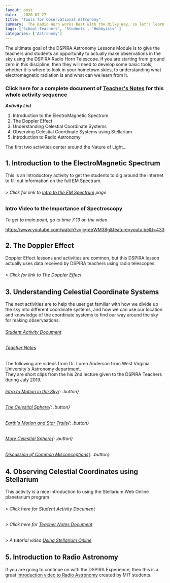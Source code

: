 ```yaml
---
layout: post
date:   2020-07-27
title: "Tools for Observational Astronomy"
summary:  The Radio Horn works best with the Milky Way, so let's learn about it
tags: ['School-Teachers', 'Students', 'Hobbyists' ]
categories: ['Astronomy'] 
---
```


The ultimate goal of the DSPIRA Astronomy Lessons Module is to give the teachers and students an opportunity to actually make observations in the sky using the DSPIRA Radio Horn Telescope.  If you are starting from ground zero in this discipline, then they will need to develop some basic tools, whether it is where to look in your hometown skies, to understanding what electromagnetic radiation is and what can we learn from it.  

### Click here for a complete document of [Teacher's Notes](https://docs.google.com/document/d/1ml9wJJ3wSbEf1A7UIMpiVHuxSqeQe7dbE3UrJ_Wq-hk/edit?usp=sharing) for this whole activity sequence

**_Activity List_**
   1. Introduction to the ElectroMagnetic Spectrum
   2. The Doppler Effect
   3. Understanding Celestial Coordinate Systems
   4. Observing Celestial Coordinate Systems using Stellarium
   5. Introduction to Radio Astronomy
   
   The first two activities center around the Nature of Light...
   
## 1. Introduction to the ElectroMagnetic Spectrum  

This is an introductory activity to get the students to dig around the internet to fill out information on the full EM Spectrum. 

###### > Click for link to [Intro to the EM Spectrum](https://drive.google.com/file/d/1iS-GHQtLvbfvYz1GLT67Ofp9SjeH1XYB/view?usp=sharing) page

### Intro Video to the Importance of Spectroscopy 
_To get to main point, go to time 7:13 on the video_ 

https://www.youtube.com/watch?v=jjy-eqWM38g&feature=youtu.be&t=433

## 2. The Doppler Effect

Doppler Effect lessons and activities are common, but this DSPIRA lesson actually uses data received by DSPIRA teachers using radio telescopes.


###### > Click for link to [The Doppler Effect](https://drive.google.com/file/d/1gbDCY0ZIlvnDZP1k5oq9_Hr0P6gqWSqr/view?usp=sharing) 


## 3. Understanding Celestial Coordinate Systems

The next activities are to help the user get familiar with how we divide up the sky into different coordinate systems, and how we can use our location and knowledge of the coordinate systems to find our way around the sky for making observaations.

###### [Student Activity Document](https://docs.google.com/document/d/1hlc1SBIF0k_CGa8UhYB3Bi1jVJp1-mBKM7ouzOqZ1gY/edit?usp=sharing)

###### [Teacher Notes](https://docs.google.com/document/d/1JVFn5d4mhCN-fU2JmSMRD95g3N5xwSbFM94TUpAUe3k/edit?usp=sharing)
    
The following are videos from Dr. Loren Anderson from West Virginia University's Astronomy department.  
They are short clips from the his 2nd lecture given to the DSPIRA Teachers during July 2019.

###### [Intro to Motion in the Sky](https://www.youtube.com/watch?v=wUNDoUoDrCg){: .button}

###### [The Celestial Sphere](https://www.youtube.com/watch?v=d8BcwK5nlos){: .button}

###### [Earth's Motion and Star Trails](https://www.youtube.com/watch?v=_L1R1VnMeD4){: .button}

###### [More Celestial Sphere](https://www.youtube.com/watch?v=UpYt7238p5g){: .button}

###### [Discussion of Common Misconceptions](https://www.youtube.com/watch?v=nfonuosoHUk){: .button}


## 4. Observing Celestial Coordinates using Stellarium

This activity is a nice introduction to using the Stellarium Web Online planetarium program 

###### > Click here for [Student Activity Document](https://docs.google.com/document/d/1_AqfrH3EmqX0GnkzMcA-iTKe62dqW4h8mwduzmP6hu4/edit?usp=sharing) 

###### > Click here for [Teacher Notes Document](https://docs.google.com/document/d/1_rUbPuXiTXhHVkVDIOzbh-0F8xSCeMn5sbd4OHJzIrg/edit?usp=sharing) 

###### > A tutorial video [Using Stellarium Online](https://www.youtube.com/watch?v=ApKA6kWlFuQ)


## 5. Introduction to Radio Astronomy 

If you are going to continue on with the DSPIRA Experience, then this is a great [Introduction video to Radio Astronomy](https://www.youtube.com/watch?v=-UrzmAa62ho) created by MIT students.


